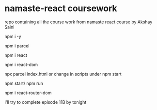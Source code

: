 # namaste-react coursework
repo containing all the course work from namaste react course by Akshay Saini

npm i -y

npm i parcel 

npm i react 

npm i react-dom

npx parcel index.html or change in scripts under npm start 

npm start/ npm run 

npm i react-router-dom

I'll try to complete episode 11B by tonight 
